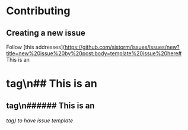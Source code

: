 # Contributing

## Creating a new issue

Follow [this addresses](https://github.com/sistorm/issues/issues/new?title=new%20issue%20by%20post;body=template%20issue%20here# This is an <h1> tag\n## This is an <h2> tag\n###### This is an <h6> tag) to have issue template
